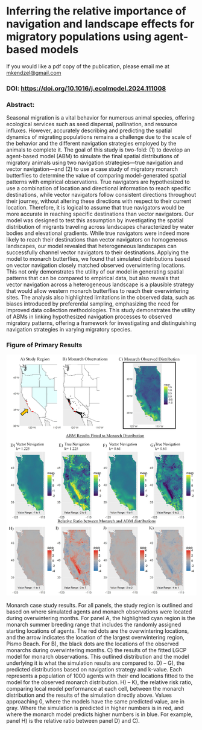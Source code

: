 # Inferring the relative importance of navigation and landscape effects for migratory populations using agent-based models
If you would like a pdf copy of the publication, please email me at mkendzel@gmail.com
### DOI: https://doi.org/10.1016/j.ecolmodel.2024.111008
### Abstract:
Seasonal migration is a vital behavior for numerous animal species, offering ecological services such as seed dispersal, pollination, and resource influxes. However, accurately describing and predicting the spatial dynamics of migrating populations remains a challenge due to the scale of the behavior and the different navigation strategies employed by the animals to complete it. The goal of this study is two-fold: (1) to develop an agent-based model (ABM) to simulate the final spatial distributions of migratory animals using two navigation strategies—true navigation and vector navigation—and (2) to use a case study of migratory monarch butterflies to determine the value of comparing model-generated spatial patterns with empirical observations. True navigators are hypothesized to use a combination of location and directional information to reach specific destinations, while vector navigators follow consistent directions throughout their journey, without altering these directions with respect to their current location. Therefore, it is logical to assume that true navigators would be more accurate in reaching specific destinations than vector navigators. Our model was designed to test this assumption by investigating the spatial distribution of migrants traveling across landscapes characterized by water bodies and elevational gradients. While true navigators were indeed more likely to reach their destinations than vector navigators on homogeneous landscapes, our model revealed that heterogeneous landscapes can successfully channel vector navigators to their destinations. Applying the model to monarch butterflies, we found that simulated distributions based on vector navigation closely matched observed overwintering locations. This not only demonstrates the utility of our model in generating spatial patterns that can be compared to empirical data, but also reveals that vector navigation across a heterogeneous landscape is a plausible strategy that would allow western monarch butterflies to reach their overwintering sites. The analysis also highlighted limitations in the observed data, such as biases introduced by preferential sampling, emphasizing the need for improved data collection methodologies. This study demonstrates the utility of ABMs in linking hypothesized navigation processes to observed migratory patterns, offering a framework for investigating and distinguishing navigation strategies in varying migratory species.


### Figure of Primary Results
![Primary Results](https://github.com/mkendzel/Migration-ABM/blob/main/Ecological%20Modelling%20Paper/Fit%20Results/Results%20Figure.jpg)

Monarch case study results. For all panels, the study region is outlined and based on where simulated agents and monarch observations were located during overwintering months. For panel A, the highlighted cyan region is the monarch summer breeding range that includes the randomly assigned starting locations of agents. The red dots are the overwintering locations, and the arrow indicates the location of the largest overwintering region, Pismo Beach. For B), the black dots are the locations of the observed monarchs during overwintering months. C) the results of the fitted LGCP model for monarch observations. This outlined distribution and the model underlying it is what the simulation results are compared to. D) – G), the predicted distributions based on navigation strategy and k-value. Each represents a population of 1000 agents with their end locations fitted to the model for the observed monarch distribution. H) – K), the relative risk ratio, comparing local model performance at each cell, between the monarch distribution and the results of the simulation directly above. Values approaching 0, where the models have the same predicted value, are in gray. Where the simulation is predicted in higher numbers is in red, and where the monarch model predicts higher numbers is in blue. For example, panel H) is the relative ratio between panel D) and C).
